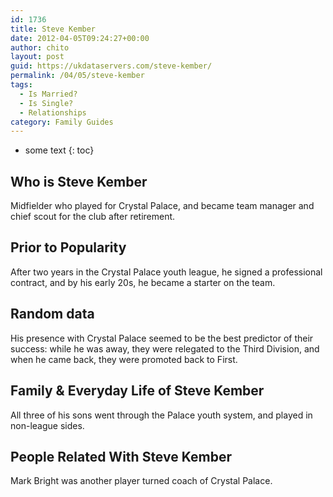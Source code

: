 ```yaml
---
id: 1736
title: Steve Kember
date: 2012-04-05T09:24:27+00:00
author: chito
layout: post
guid: https://ukdataservers.com/steve-kember/
permalink: /04/05/steve-kember
tags:
  - Is Married?
  - Is Single?
  - Relationships
category: Family Guides
---
```


* some text
{: toc}
          
          
## Who is  Steve Kember
                  
                  
                  
Midfielder who played for Crystal Palace, and became team manager and chief scout for the club after retirement.
                  
                
                
                
## Prior to Popularity 
                  
                  
                  
After two years in the Crystal Palace youth league, he signed a professional contract, and by his early 20s, he became a starter on the team.
                  
                
                
                
## Random data 
                  
                  
                  
His presence with Crystal Palace seemed to be the best predictor of their success: while he was away, they were relegated to the Third Division, and when he came back, they were promoted back to First.
                  
                
                
                
## Family & Everyday Life of Steve Kember
                  
                  
                  
All three of his sons went through the Palace youth system, and played in non-league sides.
                  
                
                
                
## People Related With  Steve Kember
                  
                  
                  
Mark Bright was another player turned coach of Crystal Palace.
                  
                
              
            
          
          
          
    
    
  
